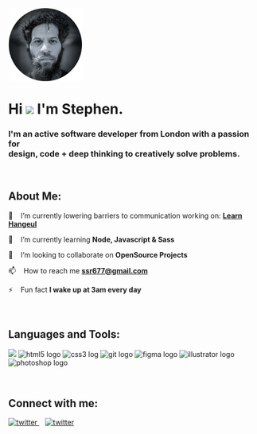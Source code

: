 <div align="left">
  <img src="https://github.com/ONESSR/ONESSR/blob/main/SSR677_ProfileImage.png?raw=true" align="center" style="width: 148px" />
</div>

<h1 align="left">Hi <img src="https://raw.githubusercontent.com/MartinHeinz/MartinHeinz/master/wave.gif" width="30px"> I'm Stephen.</h1>
<h3 align="left">I'm an active software developer from London with a passion for<br> design, code + deep thinking to creatively solve problems.</h3>
<br>

## About Me:

🔭&nbsp; &nbsp; I’m currently lowering barriers to communication working on: **[Learn Hangeul](https://onessr.github.io/Learn-Hangeul/)**

🌱&nbsp; &nbsp; I’m currently learning **Node, Javascript & Sass**

👯&nbsp; &nbsp; I’m looking to collaborate on **OpenSource Projects**

📫&nbsp; &nbsp; How to reach me **ssr677@gmail.com**

⚡&nbsp; &nbsp; Fun fact **I wake up at 3am every day**
<br>
<br>
<br>

## Languages and Tools:

<p align="left"> 
  <img src="https://img.icons8.com/color/48/000000/javascript.png"/> 
  <img src="https://img.icons8.com/color/48/000000/html-5.png" alt="html5 logo"/> 
  <img src="https://img.icons8.com/color/48/000000/css3.png" alt="css3 log"o/> 
  <img src="https://img.icons8.com/color/48/000000/git.png" alt="git logo"/>
  <img src="https://img.icons8.com/color/46/figma--v1.pngg"alt="figma logo"/>
  <img src="https://img.icons8.com/color/48/adobe-illustrator--v1.png" alt="illustrator logo"/>
  <img src="https://img.icons8.com/color/48/adobe-photoshop--v1.png" alt="photoshop logo"/>
</p>
<br/>

## Connect with me:

<p align="left">
  <a href = "https://github.com/ONESSR">
    <img src="https://img.shields.io/badge/github-%2324292e.svg?&style=for-the-badge&logo=github&logoColor=white" alt="twitter" height="30"/>
  </a>
  &nbsp;&nbsp;
  <a href = "https://twitter.com/@iamssrobinson">
    <img src="https://img.shields.io/badge/twitter-%2300acee.svg?&style=for-the-badge&logo=twitter&logoColor=white" alt="twitter" height="30"/>
  </a>
</p>

